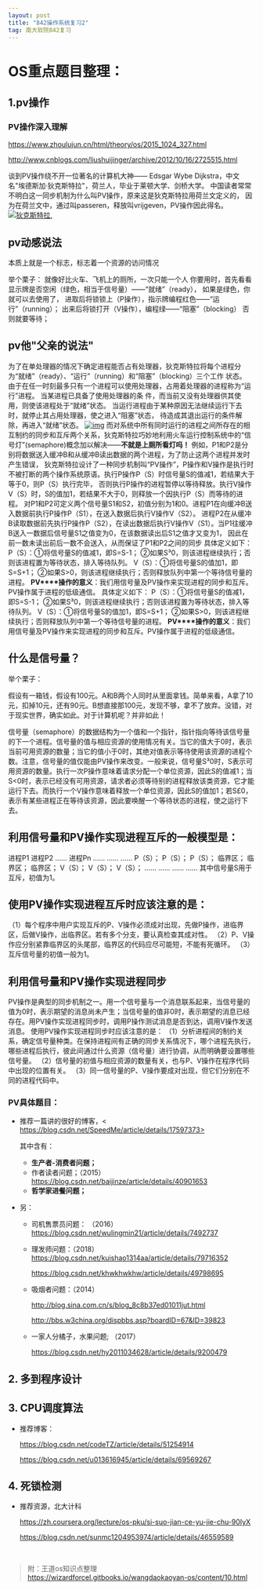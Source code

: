 ```yaml
---
layout: post
title: "842操作系统复习2"
tag: 南大软院842复习
---
```


# OS重点题目整理：

## 1.pv操作

### PV操作深入理解

<https://www.zhoulujun.cn/html/theory/os/2015_1024_327.html>

<http://www.cnblogs.com/liushuijinger/archive/2012/10/16/2725515.html>

谈到PV操作绕不开一位著名的计算机大神&mdash;&mdash; Edsgar Wybe Dijkstra，中文名"埃德斯加&middot;狄克斯特拉"，荷兰人，毕业于莱顿大学、剑桥大学。 中国读者常常不明白这一同步机制为什么叫PV操作，原来这是狄克斯特拉用荷兰文定义的， 因为在荷兰文中，通过叫passeren，释放叫vrijgeven，PV操作因此得名。
[![狄克斯特拉,](https://www.zhoulujun.cn/uploadfile/2015/1024/20151024084928480.jpg)](https://www.zhoulujun.cn/)

## pv动感说法

本质上就是一个标志，标志着一个资源的访问情况

举个栗子：
就像好比火车、飞机上的厕所，一次只能一个人
你要用时，首先看看显示牌是否空闲（绿色，相当于信号量）&mdash;&mdash;&ldquo;就绪&rdquo;（ready），
如果是绿色，你就可以去使用了，
进取后将锁锁上（P操作），指示牌编程红色&mdash;&mdash;&ldquo;运行&rdquo;（running）；
出来后将锁打开（V操作），编程绿&mdash;&mdash;&ldquo;阻塞&rdquo;（blocking）
否则就要等待；

## pv他"父亲的说法"

为了在单处理器的情况下确定进程能否占有处理器，狄克斯特拉将每个进程分为&ldquo;就绪&rdquo;（ready）、&ldquo;运行&rdquo;（running）和&ldquo;阻塞&rdquo;（blocking）三个工作 状态。
由于在任一时刻最多只有一个进程可以使用处理器，占用着处理器的进程称为&ldquo;运行&rdquo;进程。
当某进程已具备了使用处理器的条 件，而当前又没有处理器供其使用，则使该进程处于&ldquo;就绪&rdquo;状态。
当运行进程由于某种原因无法继续运行下去时，就停止其占用处理器，使之进入&ldquo;阻塞&rdquo;状态，
待造成其退出运行的条件解除，再进入&ldquo;就绪&rdquo;状态。
[![img](https://www.zhoulujun.cn/uploadfile/2015/1024/20151024090652309.jpg)](https://www.zhoulujun.cn/)
而对系统中所有同时运行的进程之间所存在的相互制约的同步和互斥两个关系，狄克斯特拉巧妙地利用火车运行控制系统中的&ldquo;信号灯&rdquo;(semaphore)概念加以解决&mdash;&mdash;**不就是上厕所看灯吗！**
例如，P1和P2是分别将数据送入缓冲B和从缓冲B读出数据的两个进程，为了防止这两个进程并发时产生错误， 狄克斯特拉设计了一种同步机制叫&ldquo;PV操作&rdquo;，P操作和V操作是执行时不被打断的两个操作系统原语。执行P操作P（S）时信号量S的值减1，若结果大于等于0，则P（S）执行完毕， 否则执行P操作的进程暂停以等待释放。执行V操作V（S）时，S的值加1，若结果不大于0，则释放一个因执行P（S）而等待的进程。 对P1和P2可定义两个信号量S1和S2，初值分别为1和0。进程P1在向缓冲B送入数据前执行P操作P（S1），在送入数据后执行V操作V（S2）。 进程P2在从缓冲B读取数据前先执行P操作P（S2），在读出数据后执行V操作V（S1）。当P1往缓冲B送入一数据后信号量S1之值变为0，在该数据读出后S1之值才又变为1， 因此在前一数未读出前后一数不会送入，从而保证了P1和P2之间的同步
具体定义如下：
​    P（S）：①将信号量S的值减1，即S=S-1；
​           ②如果S&sup3;0，则该进程继续执行；否则该进程置为等待状态，排入等待队列。
​    V（S）：①将信号量S的值加1，即S=S+1；
​           ②如果S>0，则该进程继续执行；否则释放队列中第一个等待信号量的进程。
**PV****操作的意义**：我们用信号量及PV操作来实现进程的同步和互斥。PV操作属于进程的低级通信。
具体定义如下：
P（S）：①将信号量S的值减1，即S=S-1；
​           ②如果S&sup3;0，则该进程继续执行；否则该进程置为等待状态，排入等待队列。
​    V（S）：①将信号量S的值加1，即S=S+1；
​           ②如果S>0，则该进程继续执行；否则释放队列中第一个等待信号量的进程。
**PV****操作的意义**：我们用信号量及PV操作来实现进程的同步和互斥。PV操作属于进程的低级通信。

## 什么是信号量？

举个栗子：

假设有一箱钱，假设有100元。A和B两个人同时从里面拿钱。简单来看，A拿了10元，扣掉10元，还有90元。B想直接那100元，发现不够，拿不了放弃。没错，对于现实世界，确实如此。对于计算机呢？并非如此！

信号量（semaphore）的数据结构为一个值和一个指针，指针指向等待该信号量的下一个进程。信号量的值与相应资源的使用情况有关。当它的值大于0时，表示当前可用资源的数量；当它的值小于0时，其绝对值表示等待使用该资源的进程个数。注意，信号量的值仅能由PV操作来改变。
​    一般来说，信号量S&sup3;0时，S表示可用资源的数量。执行一次P操作意味着请求分配一个单位资源，因此S的值减1；当S<0时，表示已经没有可用资源，请求者必须等待别的进程释放该类资源，它才能运行下去。而执行一个V操作意味着释放一个单位资源，因此S的值加1；若S&pound;0，表示有某些进程正在等待该资源，因此要唤醒一个等待状态的进程，使之运行下去。

##     利用信号量和PV操作实现进程互斥的一般模型是：

进程P1              进程P2           &hellip;&hellip;          进程Pn
&hellip;&hellip;                  &hellip;&hellip;                           &hellip;&hellip;
P（S）；              P（S）；                         P（S）；
临界区；             临界区；                        临界区；
V（S）；              V（S）；                        V（S）；
&hellip;&hellip;                  &hellip;&hellip;            &hellip;&hellip;           &hellip;&hellip;
其中信号量S用于互斥，初值为1。

## 使用PV操作实现进程互斥时应该注意的是：

（1）每个程序中用户实现互斥的P、V操作必须成对出现，先做P操作，进临界区，后做V操作，出临界区。若有多个分支，要认真检查其成对性。
（2）P、V操作应分别紧靠临界区的头尾部，临界区的代码应尽可能短，不能有死循环。
（3）互斥信号量的初值一般为1。

## 利用信号量和PV操作实现进程同步

PV操作是典型的同步机制之一。用一个信号量与一个消息联系起来，当信号量的值为0时，表示期望的消息尚未产生；当信号量的值非0时，表示期望的消息已经存在。用PV操作实现进程同步时，调用P操作测试消息是否到达，调用V操作发送消息。
使用PV操作实现进程同步时应该注意的是：
（1）分析进程间的制约关系，确定信号量种类。在保持进程间有正确的同步关系情况下，哪个进程先执行，哪些进程后执行，彼此间通过什么资源（信号量）进行协调，从而明确要设置哪些信号量。
（2）信号量的初值与相应资源的数量有关，也与P、V操作在程序代码中出现的位置有关。
（3）同一信号量的P、V操作要成对出现，但它们分别在不同的进程代码中。

### PV具体题目：

- 推荐一篇讲的很好的博客，<  https://blog.csdn.net/SpeedMe/article/details/17597373>

  其中含有：

  - **生产者-消费者问题；**
  - 作者读者问题；（2015）<https://blog.csdn.net/baijinze/article/details/40901653>
  - **哲学家进餐问题；**

- 另：

  - 司机售票员问题：  （2016）<https://blog.csdn.net/wulingmin21/article/details/7492737>

  - 理发师问题：（2018）<https://blog.csdn.net/kuishao1314aa/article/details/79716352>

    <https://blog.csdn.net/khwkhwkhw/article/details/49798695>

  - 吸烟者问题：（2014）

    <http://blog.sina.com.cn/s/blog_8c8b37ed01011jut.html>

    <http://bbs.w3china.org/dispbbs.asp?boardID=67&ID=39823>

  - 一家人分橘子，水果问题; （2017）

    <https://blog.csdn.net/hy2011034628/article/details/9200479>

## 2. 多到程序设计

## 3. CPU调度算法

- 推荐博客：

  <https://blog.csdn.net/codeTZ/article/details/51254914>

  <https://blog.csdn.net/u013616945/article/details/69569267>

## 4. 死锁检测

- 推荐资源，北大计科

  <https://zh.coursera.org/lecture/os-pku/si-suo-jian-ce-yu-jie-chu-90IyX>

  <https://blog.csdn.net/sunmc1204953974/article/details/46559589>

  ​



> 附：王道os知识点整理<https://wizardforcel.gitbooks.io/wangdaokaoyan-os/content/10.html>